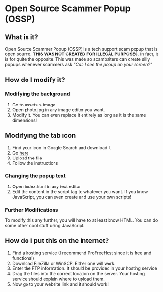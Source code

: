 # Open Source Scammer Popup (OSSP)
## What is it?
Open Source Scammer Popup (OSSP) is a tech support scam popup that is open source. **THIS WAS NOT CREATED FOR ILLEGAL PURPOSES.** In fact, it is for quite the opposite. This was made so scambaiters can create silly popups whenever scammers ask *"Can I see the popup on your screen?"* 
## How do I modify it?
### Modifying the background
1. Go to assets > image
2. Open photo.jpg in any image editor you want.
3. Modify it. You can even replace it entirely as long as it is the same dimensions!
## Modifying the tab icon
1. Find your icon in Google Search and download it
2. Go [here](https://realfavicongenerator.net/ "here")
3. Upload the file
4. Follow the instructions
### Changing the popup text
1. Open index.html in any text editor
2. Edit the content in the script tag to whatever you want. If you know JavaScript, you can even create and use your own scripts!
### Further Modifications
To modify this any further, you will have to at least know HTML. You can do some other cool stuff using JavaScript.

## How do I put this on the Internet?

1. Find a hosting service (I recommend ProFreeHost since it is free and functional)
2. Download FileZilla or WinSCP. Either one will work. 
3. Enter the FTP information. It should be provided in your hosting service
4. Drag the files into the correct location on the server. Your hosting service should explain where to upload them.
5. Now go to your website link and it should work!